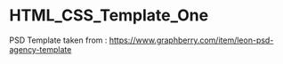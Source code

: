 # HTML_CSS_Template_One

PSD Template taken from :
https://www.graphberry.com/item/leon-psd-agency-template
